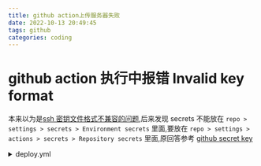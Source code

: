 ```yaml
---
title: github action上传服务器失败
date: 2022-10-13 20:49:45
tags: github
categories: coding
---
```


# github action 执行中报错 Invalid key format

本来以为是[ssh 密钥文件格式不兼容的问题](https://github.com/wlixcc/SFTP-Deploy-Action/issues/1),后来发现 secrets 不能放在 `repo > settings > secrets > Environment secrets` 里面,要放在 `repo > settings > actions > secrets > Repository secrets` 里面,原回答参考
[github secret key](https://github.com/wlixcc/SFTP-Deploy-Action/issues/1#issuecomment-1073142210)

<details>
<summary>deploy.yml</summary>

```yml
name: Hexo Deploy

on:
  push:
    branches:
      - master

jobs:
  build:
    runs-on: ubuntu-latest
    if: github.event.repository.owner.id == github.event.sender.id

    steps:
      - name: Checkout source
        uses: actions/checkout@v3
        with:
          ref: master

      - name: Setup Node.js
        uses: actions/setup-node@v3
        with:
          node-version: latest

      - name: Setup Hexo
        env:
          ACTION_DEPLOY_KEY: ${{ secrets.HEXO_DEPLOY_KEY }}
        run: |
          mkdir -p ~/.ssh/
          echo "$ACTION_DEPLOY_KEY" > ~/.ssh/id_rsa
          chmod 700 ~/.ssh
          chmod 600 ~/.ssh/id_rsa
          ssh-keyscan 20.239.182.249 >> ~/.ssh/known_hosts
          git config --global user.email "jyfserendipity@outlook.com"
          git config --global user.name "jyf-111"
          npm install hexo-cli -g
          npm install

      - name: Deploy
        run: |
          hexo clean
          hexo generate
          hexo deploy
```

</details>
